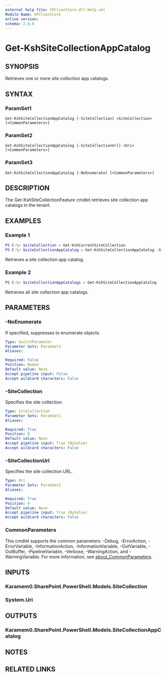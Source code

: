 ```yaml
---
external help file: SPClientCore.dll-Help.xml
Module Name: SPClientCore
online version:
schema: 2.0.0
---
```


# Get-KshSiteCollectionAppCatalog

## SYNOPSIS
Retrieves one or more site collection app catalogs.

## SYNTAX

### ParamSet1
```
Get-KshSiteCollectionAppCatalog [-SiteCollection] <SiteCollection> [<CommonParameters>]
```

### ParamSet2
```
Get-KshSiteCollectionAppCatalog [-SiteCollectionUrl] <Uri> [<CommonParameters>]
```

### ParamSet3
```
Get-KshSiteCollectionAppCatalog [-NoEnumerate] [<CommonParameters>]
```

## DESCRIPTION
The Get-KshSiteCollectionFeature cmdlet retrieves site collection app catalogs in the tenant.

## EXAMPLES

### Example 1
```powershell
PS C:\> $siteCollection = Get-KshCurrentSiteCollection
PS C:\> $siteCollectionAppCatalog = Get-KshSiteCollectionAppCatalog -SiteCollection $siteCollection
```

Retrieves a site collection app catalog.

### Example 2
```powershell
PS C:\> $siteCollectionAppCatalogs = Get-KshSiteCollectionAppCatalog
```

Retrieves all site collection app catalogs.

## PARAMETERS

### -NoEnumerate
If specified, suppresses to enumerate objects.

```yaml
Type: SwitchParameter
Parameter Sets: ParamSet3
Aliases:

Required: False
Position: Named
Default value: None
Accept pipeline input: False
Accept wildcard characters: False
```

### -SiteCollection
Specifies the site collection.

```yaml
Type: SiteCollection
Parameter Sets: ParamSet1
Aliases:

Required: True
Position: 0
Default value: None
Accept pipeline input: True (ByValue)
Accept wildcard characters: False
```

### -SiteCollectionUrl
Specifies the site collection URL.

```yaml
Type: Uri
Parameter Sets: ParamSet2
Aliases:

Required: True
Position: 0
Default value: None
Accept pipeline input: True (ByValue)
Accept wildcard characters: False
```

### CommonParameters
This cmdlet supports the common parameters: -Debug, -ErrorAction, -ErrorVariable, -InformationAction, -InformationVariable, -OutVariable, -OutBuffer, -PipelineVariable, -Verbose, -WarningAction, and -WarningVariable. For more information, see [about_CommonParameters](http://go.microsoft.com/fwlink/?LinkID=113216).

## INPUTS

### Karamem0.SharePoint.PowerShell.Models.SiteCollection

### System.Uri

## OUTPUTS

### Karamem0.SharePoint.PowerShell.Models.SiteCollectionAppCatalog

## NOTES

## RELATED LINKS
